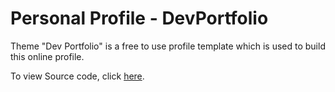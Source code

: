 # Personal Profile - DevPortfolio

Theme "Dev Portfolio" is a free to use profile template which is used to build this online profile.

To view Source code, click [here](https://github.com/RyanFitzgerald/devportfolio).